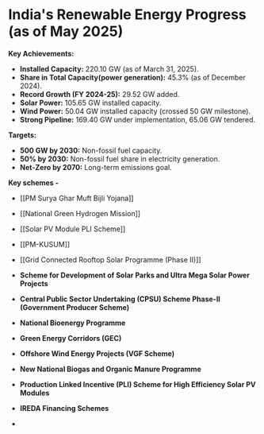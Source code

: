 # India's Renewable Energy Progress (as of May 2025)

**Key Achievements:**

* **Installed Capacity:** 220.10 GW (as of March 31, 2025).
* **Share in Total Capacity(power generation):** 45.3% (as of December 2024).
* **Record Growth (FY 2024-25):** 29.52 GW added.
* **Solar Power:** 105.65 GW installed capacity.
* **Wind Power:** 50.04 GW installed capacity (crossed 50 GW milestone).
* **Strong Pipeline:** 169.40 GW under implementation, 65.06 GW tendered.

**Targets:**

* **500 GW by 2030:** Non-fossil fuel capacity.
* **50% by 2030:** Non-fossil fuel share in electricity generation.
* **Net-Zero by 2070:** Long-term emissions goal.


**Key schemes -** 

- [[PM Surya Ghar Muft Bijli Yojana]]  
- [[National Green Hydrogen Mission]]
- [[Solar PV Module PLI Scheme]]
- [[PM-KUSUM]]
    
- [[Grid Connected Rooftop Solar Programme (Phase II)]] 
    
- **Scheme for Development of Solar Parks and Ultra Mega Solar Power Projects**
- **Central Public Sector Undertaking (CPSU) Scheme Phase-II (Government Producer Scheme)**  
    
- **National Bioenergy Programme**
- **Green Energy Corridors (GEC)**
- **Offshore Wind Energy Projects (VGF Scheme)**
- **New National Biogas and Organic Manure Programme**  
    
- **Production Linked Incentive (PLI) Scheme for High Efficiency Solar PV Modules**  
    
- **IREDA Financing Schemes**
- 